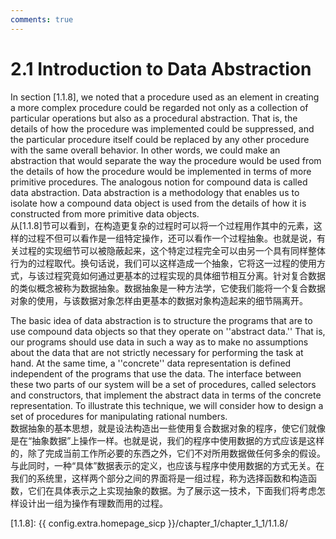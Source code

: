 ```yaml
---
comments: true
---
```


# 2.1  Introduction to Data Abstraction
In section [1.1.8], we noted that a procedure used as an element in creating a more complex procedure could be regarded not only as a collection of particular operations but also as a procedural abstraction. That is, the details of how the procedure was implemented could be suppressed, and the particular procedure itself could be replaced by any other procedure with the same overall behavior. In other words, we could make an abstraction that would separate the way the procedure would be used from the details of how the procedure would be implemented in terms of more primitive procedures. The analogous notion for compound data is called data abstraction. Data abstraction is a methodology that enables us to isolate how a compound data object is used from the details of how it is constructed from more primitive data objects.<br>
从[1.1.8]节可以看到，在构造更复杂的过程时可以将一个过程用作其中的元素，这样的过程不但可以看作是一组特定操作，还可以看作一个过程抽象。也就是说，有关过程的实现细节可以被隐蔽起来，这个特定过程完全可以由另一个具有同样整体行为的过程取代。换句话说，我们可以这样造成一个抽象，它将这一过程的使用方式，与该过程究竟如何通过更基本的过程实现的具体细节相互分离。针对复合数据的类似概念被称为数据抽象。数据抽象是一种方法学，它使我们能将一个复合数据对象的使用，与该数据对象怎样由更基本的数据对象构造起来的细节隔离开。

The basic idea of data abstraction is to structure the programs that are to use compound data objects so that they operate on ''abstract data.'' That is, our programs should use data in such a way as to make no assumptions about the data that are not strictly necessary for performing the task at hand. At the same time, a ''concrete'' data representation is defined independent of the programs that use the data. The interface between these two parts of our system will be a set of procedures, called selectors and constructors, that implement the abstract data in terms of the concrete representation. To illustrate this technique, we will consider how to design a set of procedures for manipulating rational numbers.<br>
数据抽象的基本思想，就是设法构造出一些使用复合数据对象的程序，使它们就像是在“抽象数据”上操作一样。也就是说，我们的程序中使用数据的方式应该是这样的，除了完成当前工作所必要的东西之外，它们不对所用数据做任何多余的假设。与此同时，一种“具体”数据表示的定义，也应该与程序中使用数据的方式无关。在我们的系统里，这样两个部分之间的界面将是一组过程，称为选择函数和构造函数，它们在具体表示之上实现抽象的数据。为了展示这一技术，下面我们将考虑怎样设计出一组为操作有理数而用的过程。

[1.1.8]: {{ config.extra.homepage_sicp }}/chapter_1/chapter_1_1/1.1.8/